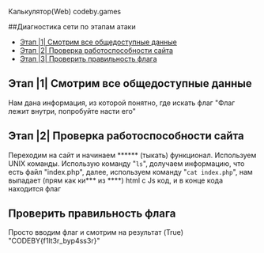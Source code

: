 Калькулятор(Web) codeby.games

##Диагностика сети по этапам атаки

- [Этап |1| Смотрим все общедоступные данные](#introductyon)
- [Этап |2| Проверка работоспособности сайта](#features)
- [Этап |3| Проверить правильность флага](#feedback)

## Этап |1| Смотрим все общедоступные данные

Нам дана информация, из которой понятно, где искать флаг "Флаг лежит внутри, попробуйте насти его"

## Этап |2| Проверка работоспособности сайта

Переходим на сайт и начинаем ****** (тыкать) функционал. Используем UNIX команды. Использую команду "`ls`", долучаем информацию, что есть файл "index.php", далее, используем команду "`cat index.php`", нам выпадает (прям как ки*** из ****) html с Js код, и в конце кода находится флаг

## Проверить правильность флага

Просто вводим флаг и смотрим на результат (True) "CODEBY{f1lt3r_byp4ss3r}"
